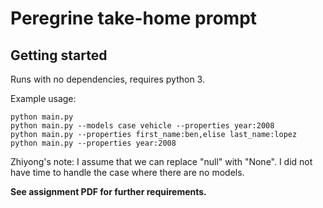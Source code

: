 # Peregrine take-home prompt

## Getting started

Runs with no dependencies, requires python 3.

Example usage:

```
python main.py
python main.py --models case vehicle --properties year:2008
python main.py --properties first_name:ben,elise last_name:lopez
python main.py --properties year:2008
```

Zhiyong's note: I assume that we can replace "null" with "None".
I did not have time to handle the case where there are no models.

**See assignment PDF for further requirements.**
